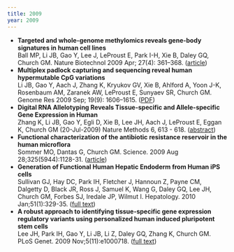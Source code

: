 ```yaml
---
title: 2009
year: 2009
---
```


*   **Targeted and whole-genome methylomics reveals gene-body signatures in human cell lines**<br>
    Ball MP, Li JB, Gao Y, Lee J, LeProust E, Park I-H, Xie B, Daley GQ, Church GM. Nature Biotechnol 2009 Apr; 27(4): 361–368\. ([article](https://www.ncbi.nlm.nih.gov/pmc/articles/PMC3566772/))
*   **Multiplex padlock capturing and sequencing reveal human hypermutable CpG variations**<br>
    Li JB, Gao Y, Aach J, Zhang K, Kryukov GV, Xie B, Ahlford A, Yoon J-K, Rosenbaum AM, Zaranek AW, LeProust E, Sunyaev SR, Church GM. Genome Res 2009 Sep; 19(9): 1606–1615\. ([PDF](https://www.ncbi.nlm.nih.gov/pmc/articles/PMC2752131/))
*   **Digital RNA Allelotyping Reveals Tissue-specific and Allele-specific Gene Expression in Human**<br>
    Zhang K, Li JB, Gao Y, Egli D, Xie B, Lee JH, Aach J, LeProust E, Eggan K, Church GM (20-Jul-2009) Nature Methods 6, 613 - 618\. ([abstract](http://www.nature.com/nmeth/journal/v6/n8/abs/nmeth.1357.html))
*   **Functional characterization of the antibiotic resistance reservoir in the human microflora**<br>
    Sommer MO, Dantas G, Church GM. Science. 2009 Aug 28;325(5944):1128-31\. ([article](https://www.ncbi.nlm.nih.gov/pmc/articles/PMC4720503/))
*   **Generation of Functional Human Hepatic Endoderm from Human iPS cells**<br>
    Sullivan GJ, Hay DC, Park IH, Fletcher J, Hannoun Z, Payne CM, Dalgetty D, Black JR, Ross J, Samuel K, Wang G, Daley GQ, Lee JH, Church GM, Forbes SJ, Iredale JP, Wilmut I. Hepatology. 2010 Jan;51(1):329-35\. ([full text](http://onlinelibrary.wiley.com/doi/10.1002/hep.23335/full))
*   **A robust approach to identifying tissue-specific gene expression regulatory variants using personalized human induced pluripotent stem cells**<br>
    Lee JH, Park IH, Gao Y, Li JB, Li Z, Daley GQ, Zhang K, Church GM. PLoS Genet. 2009 Nov;5(11):e1000718\. ([full text](http://www.plosgenetics.org/article/info%3Adoi%2F10.1371%2Fjournal.pgen.1000718))
